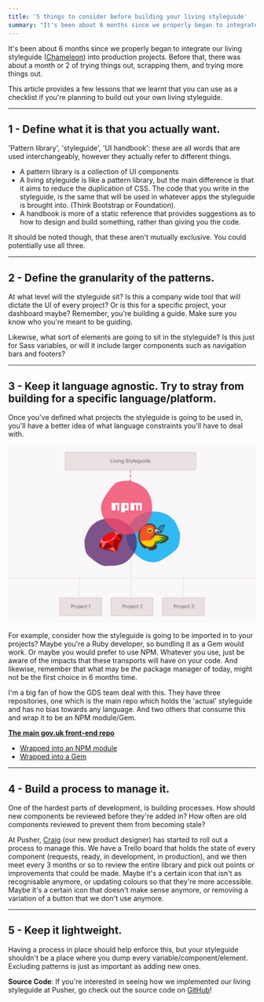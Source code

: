 ```yaml
---
title: '5 things to consider before building your living styleguide'
summary: "It's been about 6 months since we properly began to integrate our living styleguide (Chameleon) into"
---
```


It's been about 6 months since we properly began to integrate our living styleguide ([Chameleon](/project/pusher-chameleon/)) into production projects. Before that, there was about a month or 2 of trying things out, scrapping them, and trying more things out.

This article provides a few lessons that we learnt that you can use as a checklist if you're planning to build out your own living styleguide.

---

## 1 - Define what it is that you actually want.

'Pattern library', 'styleguide', 'UI handbook': these are all words that are used interchangeably, however they actually refer to different things.

- A pattern library is a collection of UI components
- A living styleguide is like a pattern library, but the main difference is that it aims to reduce the duplication of CSS. The code that you write in the styleguide, is the same that will be used in whatever apps the styleguide is brought into. (Think Bootstrap or Foundation).
- A handbook is more of a static reference that provides suggestions as to how to design and build something, rather than giving you the code.

It should be noted though, that these aren't mutually exclusive. You could potentially use all three.

---

## 2 - Define the granularity of the patterns.

At what level will the styleguide sit? Is this a company wide tool that will dictate the UI of every project? Or is this for a specific project, your dashboard maybe? Remember, you're building a guide. Make sure you know who you're meant to be guiding.

Likewise, what sort of elements are going to sit in the styleguide? Is this just for Sass variables, or will it include larger components such as navigation bars and footers?

---

## 3 - Keep it language agnostic. Try to stray from building for a specific language/platform.

Once you've defined what projects the styleguide is going to be used in, you'll have a better idea of what language constraints you'll have to deal with.

![Importing Styleguides](/img/2016-12-17-5-things-consider-before-building-your-living-styleguide/styleguides-importing.jpg)

For example, consider how the styleguide is going to be imported in to your projects? Maybe you're a Ruby developer, so bundling it as a Gem would work. Or maybe you would prefer to use NPM. Whatever you use, just be aware of the impacts that these transports will have on your code. And likewise, remember that what may be _the_ package manager of today, might not be the first choice in 6 months time.

I'm a big fan of how the GDS team deal with this. They have three repositories, one which is the main repo which holds the 'actual' styleguide and has no bias towards any language. And two others that consume this and wrap it to be an NPM module/Gem.

**[The main gov.uk front-end repo](https://github.com/alphagov/govuk_frontend_toolkit)**

- [Wrapped into an NPM module](https://github.com/alphagov/govuk_frontend_toolkit_npm)
- [Wrapped into a Gem](https://github.com/alphagov/govuk_frontend_toolkit_gem)

---

## 4 - Build a process to manage it.

One of the hardest parts of development, is building processes. How should new components be reviewed before they're added in? How often are old components reviewed to prevent them from becoming stale?

At Pusher, [Craig](https://twitter.com/_ctfd_uk) (our new product designer) has started to roll out a process to manage this. We have a Trello board that holds the state of every component (requests, ready, in development, in production), and we then meet every 3 months or so to review the entire library and pick out points or improvements that could be made. Maybe it's a certain icon that isn't as recognisable anymore, or updating colours so that they're more accessible. Maybe it's a certain icon that doesn't make sense anymore, or removing a variation of a button that we don't use anymore.

---

## 5 - Keep it lightweight.

Having a process in place should help enforce this, but your styleguide shouldn't be a place where you dump every variable/component/element. Excluding patterns is just as important as adding new ones.

**Source Code**: If you're interested in seeing how we implemented our living styleguide at Pusher, go check out the source code on [GitHub](https://github.com/pusher/chameleon)!
